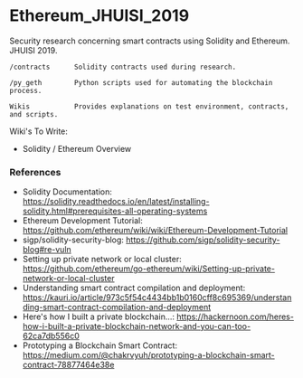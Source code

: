 # Ethereum_JHUISI_2019
Security research concerning smart contracts using Solidity and Ethereum.  JHUISI 2019.

    /contracts      Solidity contracts used during research.
    
    /py_geth        Python scripts used for automating the blockchain process.

    Wikis           Provides explanations on test environment, contracts, and scripts.

Wiki's To Write:
* Solidity / Ethereum Overview
    
### References 
* Solidity Documentation: https://solidity.readthedocs.io/en/latest/installing-solidity.html#prerequisites-all-operating-systems
* Ethereum Development Tutorial: https://github.com/ethereum/wiki/wiki/Ethereum-Development-Tutorial
* sigp/solidity-security-blog: https://github.com/sigp/solidity-security-blog#re-vuln
* Setting up private network or local cluster: https://github.com/ethereum/go-ethereum/wiki/Setting-up-private-network-or-local-cluster
* Understanding smart contract compilation and deployment: https://kauri.io/article/973c5f54c4434bb1b0160cff8c695369/understanding-smart-contract-compilation-and-deployment
* Here's how I built a private blockchain...: https://hackernoon.com/heres-how-i-built-a-private-blockchain-network-and-you-can-too-62ca7db556c0
* Prototyping a Blockchain Smart Contract: https://medium.com/@chakrvyuh/prototyping-a-blockchain-smart-contract-78877464e38e
